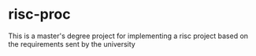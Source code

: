 # risc-proc
This is a master's degree project for implementing a risc project based on the requirements sent by the university
